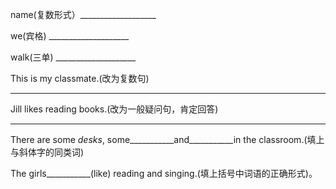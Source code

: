name(复数形式）___________________

we(宾格)      ____________________

walk(三单)    ____________________

This is my classmate.(改为复数句)

______________________________________________________________

Jill likes reading books.(改为一般疑问句，肯定回答)

______________________________________________________________


There are some _desks_, some___________and___________in the classroom.(填上与斜体字的同类词)

The girls___________(like) reading and singing.(填上括号中词语的正确形式)。 
